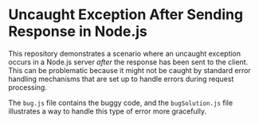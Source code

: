 # Uncaught Exception After Sending Response in Node.js

This repository demonstrates a scenario where an uncaught exception occurs in a Node.js server *after* the response has been sent to the client. This can be problematic because it might not be caught by standard error handling mechanisms that are set up to handle errors during request processing. 

The `bug.js` file contains the buggy code, and the `bugSolution.js` file illustrates a way to handle this type of error more gracefully.